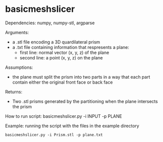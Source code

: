 # basicmeshslicer
  
  Dependencies: numpy, numpy-stl, argparse
  
  Arguments:
  - a .stl file encoding a 3D quardilateral prism 
  - a .txt file containing information that respresents a plane:
      - first line: normal vector (x, y, z) of the plane
      - second line: a point (x, y, z) on the plane
      
  Assumptions:
  - the plane must split the prism into two parts in a way that each part contain either the original front face or back face
  
  Returns:
  - Two .stl prisms generated by the partitioning when the plane intersects the prism

  How to run script:
  basicmeshslicer.py -i INPUT -p PLANE
  
  Example: running the script with the files in the example directory
  ```
  basicmeshslicer.py -i Prism.stl -p plane.txt
  ```
